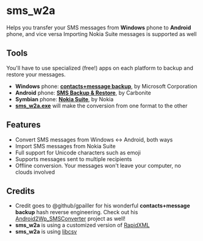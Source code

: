 # sms_w2a
Helps you transfer your SMS messages from **Windows** phone to **Android** phone, and vice versa
Importing Nokia Suite messages is supported as well

## Tools
You'll have to use specialized (free!) apps on each platform to backup and restore your messages.
* **Windows** phone: **[contacts+message backup](https://www.microsoft.com/en-us/store/p/contacts-message-backup/9nblgggz57gm)**, by Microsoft Corporation
* **Android** phone: **[SMS Backup & Restore](https://play.google.com/store/apps/details?id=com.riteshsahu.SMSBackupRestore)**, by Carbonite
* **Symbian** phone: **[Nokia Suite](https://en.wikipedia.org/wiki/Nokia_Suite)**, by Nokia
* **[sms_w2a.exe](../../releases/latest)** will make the conversion from one format to the other

## Features
* Convert SMS messages from Windows <-> Android, both ways
* Import SMS messages from Nokia Suite
* Full support for Unicode characters such as emoji
* Supports messages sent to multiple recipients
* Offline conversion. Your messages won't leave your computer, no clouds involved

## Credits
* Credit goes to @github/gpailler for his wonderful **contacts+message backup** hash reverse engineering. Check out his [Android2Wp_SMSConverter](https://github.com/gpailler/Android2Wp_SMSConverter) project as well!
* **sms_w2a** is using a customized version of [RapidXML](http://rapidxml.sourceforge.net)
* **sms_w2a** is using [libcsv](https://github.com/rgamble/libcsv)
